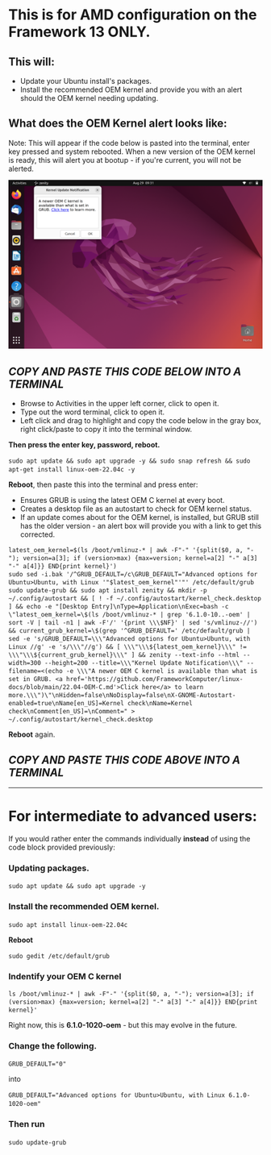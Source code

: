 # This is for AMD configuration on the Framework 13 ONLY.


## This will:

- Update your Ubuntu install's packages.
- Install the recommended OEM kernel and provide you with an alert should the OEM kernel needing updating.

## What does the OEM Kernel alert looks like:
Note: This will appear if the code below is pasted into the terminal, enter key pressed and system rebooted.
When a new version of the OEM kernel is ready, this will alert you at bootup - if you're current, you will not be alerted. 

![What does the OEM Kernel alert looks like](https://raw.githubusercontent.com/FrameworkComputer/linux-docs/main/3.png)



##  *****COPY AND PASTE THIS CODE BELOW INTO A TERMINAL*****


- Browse to Activities in the upper left corner, click to open it.
- Type out the word terminal, click to open it.
- Left click and drag to highlight and copy the code below in the gray box, right click/paste to copy it into the terminal window.



**Then press the enter key, password, reboot.**


``
sudo apt update && sudo apt upgrade -y && sudo snap refresh && sudo apt-get install linux-oem-22.04c -y
``

**Reboot**, then paste this into the terminal and press enter:
- Ensures GRUB is using the latest OEM C kernel at every boot.
- Creates a desktop file as an autostart to check for OEM kernel status.
- If an update comes about for the OEM kernel, is installed, but GRUB still has the older version - an alert box will provide you with a link to get this corrected.

```
latest_oem_kernel=$(ls /boot/vmlinuz-* | awk -F"-" '{split($0, a, "-"); version=a[3]; if (version>max) {max=version; kernel=a[2] "-" a[3] "-" a[4]}} END{print kernel}')
sudo sed -i.bak '/^GRUB_DEFAULT=/c\GRUB_DEFAULT="Advanced options for Ubuntu>Ubuntu, with Linux '"$latest_oem_kernel"'"' /etc/default/grub
sudo update-grub && sudo apt install zenity && mkdir -p ~/.config/autostart && [ ! -f ~/.config/autostart/kernel_check.desktop ] && echo -e "[Desktop Entry]\nType=Application\nExec=bash -c \"latest_oem_kernel=\$(ls /boot/vmlinuz-* | grep '6.1.0-10..-oem' | sort -V | tail -n1 | awk -F'/' '{print \\\$NF}' | sed 's/vmlinuz-//') && current_grub_kernel=\$(grep '^GRUB_DEFAULT=' /etc/default/grub | sed -e 's/GRUB_DEFAULT=\\\"Advanced options for Ubuntu>Ubuntu, with Linux //g' -e 's/\\\"//g') && [ \\\"\\\${latest_oem_kernel}\\\" != \\\"\\\${current_grub_kernel}\\\" ] && zenity --text-info --html --width=300 --height=200 --title=\\\"Kernel Update Notification\\\" --filename=<(echo -e \\\"A newer OEM C kernel is available than what is set in GRUB. <a href='https://github.com/FrameworkComputer/linux-docs/blob/main/22.04-OEM-C.md'>Click here</a> to learn more.\\\")\"\nHidden=false\nNoDisplay=false\nX-GNOME-Autostart-enabled=true\nName[en_US]=Kernel check\nName=Kernel check\nComment[en_US]=\nComment=" > ~/.config/autostart/kernel_check.desktop
```

**Reboot** again.

## *****COPY AND PASTE THIS CODE ABOVE INTO A TERMINAL*****


---------

# For intermediate to advanced users: 

If you would rather enter the commands individually **instead** of using the code block provided previously:


### Updating packages.
``sudo apt update && sudo apt upgrade -y``

### Install the recommended OEM kernel.
``sudo apt install linux-oem-22.04c``

**Reboot**

``sudo gedit /etc/default/grub``

### Indentify your OEM C kernel

```
ls /boot/vmlinuz-* | awk -F"-" '{split($0, a, "-"); version=a[3]; if (version>max) {max=version; kernel=a[2] "-" a[3] "-" a[4]}} END{print kernel}'
```

Right now, this is **6.1.0-1020-oem** - but this may evolve in the future.



### Change the following.


``
GRUB_DEFAULT="0"
``

into

``
GRUB_DEFAULT="Advanced options for Ubuntu>Ubuntu, with Linux 6.1.0-1020-oem"
``



### Then run
``sudo update-grub``
